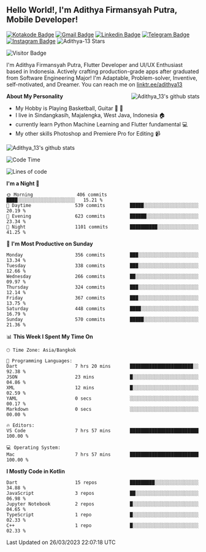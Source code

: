 
## Hello World!, I'm Adithya Firmansyah Putra, Mobile Developer!

[![Kotakode Badge](https://img.shields.io/badge/-Kotakode-green?style=plastic&logo=Kotakode&link=https://kotakode.com/users/527/adithya-13)](https://kotakode.com/users/527/adithya-13)
[![Gmail Badge](https://img.shields.io/badge/-Gmail-white?style=plastic&logo=Gmail&link=mailto:aditputrafirmansyah@gmail.com)](mailto:aditputrafirmansyah@gmail.com)
[![Linkedin Badge](https://img.shields.io/badge/-LinkedIn-blue?style=plastic&logo=Linkedin&link=https://www.linkedin.com/in/aditputrafirmansyah/)](https://www.linkedin.com/in/aditputrafirmansyah/) 
[![Telegram Badge](https://img.shields.io/badge/-Telegram-blue?style=plastic&logo=telegram&link=https://t.me/Adithya_13)](https://t.me/Adithya_13) 
[![Instagram Badge](https://img.shields.io/badge/-Instagram-white?style=plastic&logo=instagram&link=https://www.instagram.com/adithya_firmansyahputra/)](https://www.instagram.com/adithya_firmansyahputra/)
![Adithya-13 Stars](https://img.shields.io/github/stars/Adithya-13?affiliations=OWNER&style=social)

![Visitor Badge](https://visitor-badge.laobi.icu/badge?page_id=Adithya-13.Adithya-13)

I'm Adithya Firmansyah Putra, Flutter Developer and UI/UX Enthusiast based in Indonesia. Actively crafting production-grade apps after graduated from Software Engineering Major! I'm Adaptable, Problem-solver, Inventive, self-motivated, and Dreamer. You can reach me on [linktr.ee/adithya13](https://linktr.ee/adithya13)

<img align="right" alt="Adithya_13's github stats" src="https://github-readme-stats.vercel.app/api/top-langs/?username=Adithya-13&theme=radical&show_icons=true&hide_border=true&line_height=24"/>

**About My Personality**

- My Hobby is Playing Basketball, Guitar :basketball: :guitar: 
- I live in Sindangkasih, Majalengka, West Java, Indonesia :house:
- currently learn Python Machine Learning and Flutter fundamental :computer:
- My other skills Photoshop and Premiere Pro for Editing :video_camera:

<img alt="Adithya_13's github stats" src="https://github-readme-stats.vercel.app/api?username=Adithya-13&count_private=true&show_icons=true&hide_border=true&include_all_commits=true&line_height=24&theme=radical"/>

<!--START_SECTION:waka-->
![Code Time](http://img.shields.io/badge/Code%20Time-1%2C821%20hrs%2035%20mins-blue)

![Lines of code](https://img.shields.io/badge/From%20Hello%20World%20I%27ve%20Written-1.6%20million%20lines%20of%20code-blue)

**I'm a Night 🦉** 

```text
🌞 Morning                406 commits         ████░░░░░░░░░░░░░░░░░░░░░   15.21 % 
🌆 Daytime                539 commits         █████░░░░░░░░░░░░░░░░░░░░   20.19 % 
🌃 Evening                623 commits         ██████░░░░░░░░░░░░░░░░░░░   23.34 % 
🌙 Night                  1101 commits        ██████████░░░░░░░░░░░░░░░   41.25 % 
```
📅 **I'm Most Productive on Sunday** 

```text
Monday                   356 commits         ███░░░░░░░░░░░░░░░░░░░░░░   13.34 % 
Tuesday                  338 commits         ███░░░░░░░░░░░░░░░░░░░░░░   12.66 % 
Wednesday                266 commits         ██░░░░░░░░░░░░░░░░░░░░░░░   09.97 % 
Thursday                 324 commits         ███░░░░░░░░░░░░░░░░░░░░░░   12.14 % 
Friday                   367 commits         ███░░░░░░░░░░░░░░░░░░░░░░   13.75 % 
Saturday                 448 commits         ████░░░░░░░░░░░░░░░░░░░░░   16.79 % 
Sunday                   570 commits         █████░░░░░░░░░░░░░░░░░░░░   21.36 % 
```


📊 **This Week I Spent My Time On** 

```text
🕑︎ Time Zone: Asia/Bangkok

💬 Programming Languages: 
Dart                     7 hrs 20 mins       ███████████████████████░░   92.38 % 
JSON                     23 mins             █░░░░░░░░░░░░░░░░░░░░░░░░   04.86 % 
XML                      12 mins             █░░░░░░░░░░░░░░░░░░░░░░░░   02.59 % 
YAML                     0 secs              ░░░░░░░░░░░░░░░░░░░░░░░░░   00.17 % 
Markdown                 0 secs              ░░░░░░░░░░░░░░░░░░░░░░░░░   00.00 % 

🔥 Editors: 
VS Code                  7 hrs 57 mins       █████████████████████████   100.00 % 

💻 Operating System: 
Mac                      7 hrs 57 mins       █████████████████████████   100.00 % 
```

**I Mostly Code in Kotlin** 

```text
Dart                     15 repos            █████████░░░░░░░░░░░░░░░░   34.88 % 
JavaScript               3 repos             ██░░░░░░░░░░░░░░░░░░░░░░░   06.98 % 
Jupyter Notebook         2 repos             █░░░░░░░░░░░░░░░░░░░░░░░░   04.65 % 
TypeScript               1 repo              █░░░░░░░░░░░░░░░░░░░░░░░░   02.33 % 
C++                      1 repo              █░░░░░░░░░░░░░░░░░░░░░░░░   02.33 % 
```




 Last Updated on 26/03/2023 22:07:18 UTC
<!--END_SECTION:waka-->
